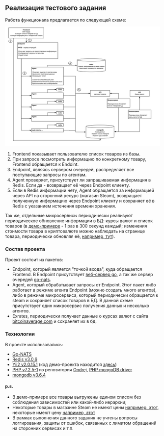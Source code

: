 ## Реализация тестового задания 

Работа функционала предлагается по следующей схеме:

![Диаграмма](https://github.com/igor-pgmt/testcase-go/blob/master/diagram.svg)

1) Frontend показывает пользователю список товаров из базы.
2) При запросе посмотреть информацию по конкретному товару, Frontend обращается к Endoint.
3) Endpoint, являясь сервером очередей, распределяет все поступающие запросы по агентам.
4) Agent проверяет, присутствует ли запрашиваемая информация в Redis. Если да - возвращает её через Endpoint клиенту.
5) Если в Redis информации нету, Agent обращается за информацией через API на сторонний ресурс (магазин Steam), возвращает полученную информацию через Endpoint клиенту и сохраняет её в Redis с указанием истечения времени хранения.

Так же, отдельные микросервисы периодически реализуют периодическое обновление информации в БД: курсы валют и список товаров (в [демо-примере](http://uptoy.ru/) - 1 раз в 300 секунд каждый; изменения стоимости товара в криптовалюте можно наблюдать на странице товара, периодически обновляя её, [например, тут](http://uptoy.ru/products/view?appid=828660)).

### Состав проекта
Проект состоит из пакетов:
 - Endpoint, который является "точкой входа", куда обращается Frontend. В Endpoint присутствует [веб-сервер go](https://golang.org/pkg/net/http/), а так же сервер очередей [go-nats](https://github.com/nats-io/go-nats).
 - Agent, который обрабатывает запросы от Endpoint. Этот пакет либо работает в режиме агента Endpoint (можно создать много агентов), либо в режиме микросервиса, который периодически обращается к steam и сохраняет список товаров в БД. В данной схеме присутствует один микросервис получения данных и несколько агентов.
 - Exrates, периодически получает данные о курсах валют с сайта [bitcoinaverage.com](https://bitcoinaverage.com/) и сохраняет их в бд.

### Технологии
В проекте использовались:
 - [Go-NATS](https://github.com/nats-io/go-nats)
 - [Redis v3.0.6](https://redis.io/)
 - [Yii2 v2.0.15.1](https://www.yiiframework.com/doc/guide/2.0/en/start-installation) (код демо-проекта находится [здесь](https://github.com/igor-pgmt/testcase-yii2))
 - [PHP v7.2.5-1](http://www.php.net/ChangeLog-7.php#7.2.5) из репозитория [Ondrej](https://launchpad.net/~ondrej/+archive/ubuntu/php), [PHP mongoDB driver](http://php.net/manual/ru/mongodb.installation.manual.php)
 - [mongodb v3.6.4](https://www.mongodb.com/download-center#community)


#### p.s. 
 - В демо-примере все товары выгружены едином списом без соблюдения зависимостей или какой-либо иерархии;
 - Некоторые товары в магазине Steam не имеют цены [например, этот](http://uptoy.ru/products/view?appid=863790), некоторые имеют цену [например, этот](http://uptoy.ru/products/view?appid=828660)
 - В рамках выполнения данного задания не учтены вопросы логгирования, защиты от ошибок, связанных с лимитом обращений на сторонних сервисах и т.п.
 